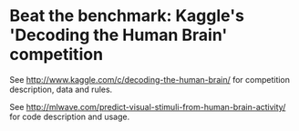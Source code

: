 Beat the benchmark: Kaggle's 'Decoding the Human Brain' competition
===================================================================

See http://www.kaggle.com/c/decoding-the-human-brain/ for competition description, data and rules.

See http://mlwave.com/predict-visual-stimuli-from-human-brain-activity/ for code description and usage.